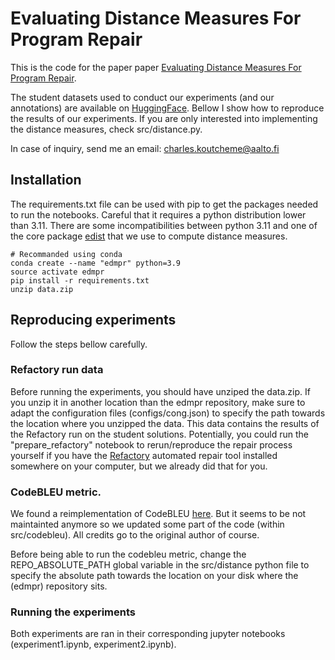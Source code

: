 # Evaluating Distance Measures For Program Repair 

This is the code for the paper paper [Evaluating Distance Measures For Program Repair](https://doi.org/10.1145/3568813.3600130). 

The student datasets used to conduct our experiments (and our annotations) are available on [HuggingFace](https://huggingface.co/datasets/koutch/intro_prog). Bellow I show how to reproduce the results of our experiments. If you are only interested into implementing the distance measures, check src/distance.py.

In case of inquiry, send me an email: charles.koutcheme@aalto.fi

## Installation

The requirements.txt file can be used with pip to get the packages needed to run the notebooks.
Careful that it requires a python distribution lower than 3.11. There are some incompatibilities between python 3.11 and one of the core package [edist](https://pypi.org/project/edist/) that we use to compute distance measures. 

```
# Recommanded using conda
conda create --name "edmpr" python=3.9
source activate edmpr
pip install -r requirements.txt
unzip data.zip
```

## Reproducing experiments

Follow the steps bellow carefully. 

### Refactory run data 

Before running the experiments, you should have unziped the data.zip. If you unzip it in another location than the edmpr repository, make sure to adapt the configuration files (configs/cong.json) to specify the path towards the location where you unzipped the data. This data contains the results of the Refactory run on the student solutions. Potentially, you could run the "prepare_refactory" notebook to rerun/reproduce the repair process yourself if you have the [Refactory](https://github.com/githubhuyang/refactory) automated repair tool installed somewhere on your computer, but we already did that for you. 

### CodeBLEU metric. 

We found a reimplementation of CodeBLEU [here](https://huggingface.co/spaces/dvitel/codebleu). But it seems to be not maintainted anymore so we updated some part of the code (within src/codebleu). All credits go to the original author of course. 

Before being able to run the codebleu metric, change the REPO_ABSOLUTE_PATH global variable in the src/distance
python file to specify the absolute path towards the location on your disk where the (edmpr) repository sits. 

### Running the experiments

Both experiments are ran in their corresponding jupyter notebooks (experiment1.ipynb, experiment2.ipynb).

